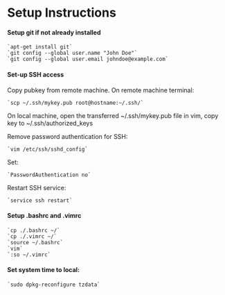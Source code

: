 # Setup Instructions

#### Setup git if not already installed

	`apt-get install git`
	`git config --global user.name "John Doe"`
	`git config --global user.email johndoe@example.com`

#### Set-up SSH access

Copy pubkey from remote machine. On remote machine terminal:

	`scp ~/.ssh/mykey.pub root@hostname:~/.ssh/`

On local machine, open the transferred ~/.ssh/mykey.pub file in vim, copy key to ~/.ssh/authorized_keys

Remove password authentication for SSH:

	`vim /etc/ssh/sshd_config`

Set:

	`PasswordAuthentication no`

Restart SSH service:

	`service ssh restart`

#### Setup .bashrc and .vimrc

	`cp ./.bashrc ~/`
	`cp ./.vimrc ~/`
	`source ~/.bashrc`
	`vim`
	`:so ~/.vimrc`

#### Set system time to local:

	`sudo dpkg-reconfigure tzdata`
